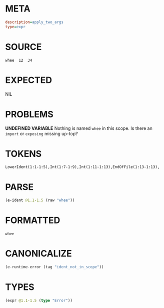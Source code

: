 # META
~~~ini
description=apply_two_args
type=expr
~~~
# SOURCE
~~~roc
whee  12  34
~~~
# EXPECTED
NIL
# PROBLEMS
**UNDEFINED VARIABLE**
Nothing is named `whee` in this scope.
Is there an `import` or `exposing` missing up-top?

# TOKENS
~~~zig
LowerIdent(1:1-1:5),Int(1:7-1:9),Int(1:11-1:13),EndOfFile(1:13-1:13),
~~~
# PARSE
~~~clojure
(e-ident @1.1-1.5 (raw "whee"))
~~~
# FORMATTED
~~~roc
whee
~~~
# CANONICALIZE
~~~clojure
(e-runtime-error (tag "ident_not_in_scope"))
~~~
# TYPES
~~~clojure
(expr @1.1-1.5 (type "Error"))
~~~
